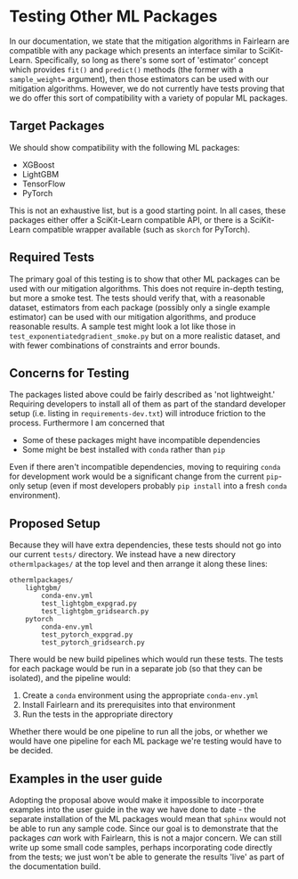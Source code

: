 # Testing Other ML Packages

In our documentation, we state that the mitigation algorithms in Fairlearn are compatible with any package which presents an interface similar to SciKit-Learn.
Specifically, so long as there's some sort of 'estimator' concept which provides `fit()` and `predict()` methods (the former with a `sample_weight=` argument), then those estimators can be used with our mitigation algorithms.
However, we do not currently have tests proving that we do offer this sort of compatibility with a variety of popular ML packages.

## Target Packages

We should show compatibility with the following ML packages:
  - XGBoost
  - LightGBM
  - TensorFlow
  - PyTorch

This is not an exhaustive list, but is a good starting point.
In all cases, these packages either offer a SciKit-Learn compatible API, or there is a SciKit-Learn compatible wrapper available (such as `skorch` for PyTorch).

## Required Tests

The primary goal of this testing is to show that other ML packages can be used with our mitigation algorithms.
This does not require in-depth testing, but more a smoke test.
The tests should verify that, with a reasonable dataset, estimators from each package (possibly only a single example estimator) can be used with our mitigation algorithms, and produce reasonable results.
A sample test might look a lot like those in `test_exponentiatedgradient_smoke.py` but on a more realistic dataset, and with fewer combinations of constraints and error bounds.

## Concerns for Testing

The packages listed above could be fairly described as 'not lightweight.'
Requiring developers to install all of them as part of the standard developer setup (i.e. listing in `requirements-dev.txt`) will introduce friction to the process.
Furthermore I am concerned that
  - Some of these packages might have incompatible dependencies
  - Some might be best installed with `conda` rather than `pip`

Even if there aren't incompatible dependencies, moving to requiring `conda` for development work would be a significant change from the current `pip`-only setup (even if most developers probably `pip install` into a fresh `conda` environment).

## Proposed Setup

Because they will have extra dependencies, these tests should not go into our current `tests/` directory.
We instead have a new directory `othermlpackages/` at the top level and then arrange it along these lines:
```
othermlpackages/
    lightgbm/
        conda-env.yml
        test_lightgbm_expgrad.py
        test_lightgbm_gridsearch.py
    pytorch
        conda-env.yml
        test_pytorch_expgrad.py
        test_pytorch_gridsearch.py
```
There would be new build pipelines which would run these tests.
The tests for each package would be run in a separate job (so that they can be isolated), and the pipeline would:
  1. Create a `conda` environment using the appropriate `conda-env.yml`
  1. Install Fairlearn and its prerequisites into that environment
  1. Run the tests in the appropriate directory

Whether there would be one pipeline to run all the jobs, or whether we would have one pipeline for each ML package we're testing would have to be decided.

## Examples in the user guide

Adopting the proposal above would make it impossible to incorporate examples into the user guide in the way we have done to date - the separate installation of the ML packages would mean that `sphinx` would not be able to run any sample code.
Since our goal is to demonstrate that the packages _can_ work with Fairlearn, this is not a major concern.
We can still write up some small code samples, perhaps incorporating code directly from the tests; we just won't be able to generate the results 'live' as part of the documentation build.